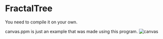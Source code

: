 # FractalTree


You need to compile it on your own.

canvas.ppm is just an example that was made using this program.
![canvas](https://user-images.githubusercontent.com/48839784/206547759-d10f7786-bca0-41d9-b43e-ba319cc7cfb5.png)
